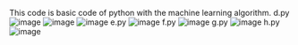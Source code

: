 This code is basic code of python with the machine learning algorithm.
d.py
![image](https://github.com/user-attachments/assets/0163f155-c079-4c24-8aea-6a934c56224e)
![image](https://github.com/user-attachments/assets/ca7af608-2703-4864-ad26-964ff7fe7541)
![image](https://github.com/user-attachments/assets/eea0446a-f277-49b9-b1bd-48adb611bd3c)
e.py
![image](https://github.com/user-attachments/assets/0d7b2b8e-5ec7-4f3b-91e7-cf2f3a0c0602)
f.py
![image](https://github.com/user-attachments/assets/123389a0-26b1-4500-91ff-8d945878f60a)
g.py
![image](https://github.com/user-attachments/assets/28b6bff1-4ac7-4c4d-a32e-ebd9619b5064)
h.py
![image](https://github.com/user-attachments/assets/269c917e-7e54-43b6-9e02-314e53e937c9)
